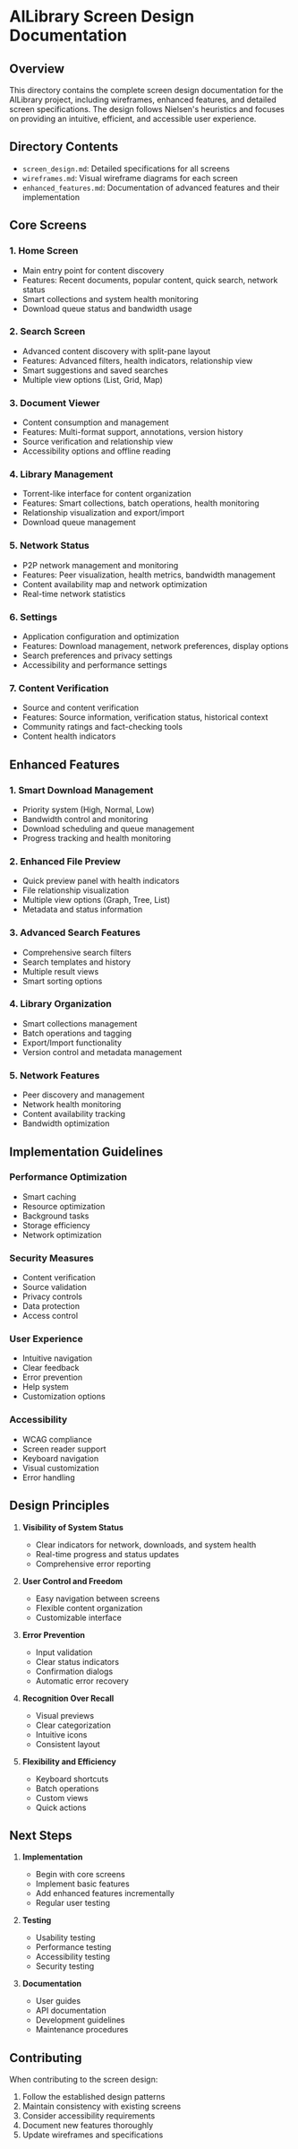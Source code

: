 # AlLibrary Screen Design Documentation

## Overview

This directory contains the complete screen design documentation for the AlLibrary project, including wireframes, enhanced features, and detailed screen specifications. The design follows Nielsen's heuristics and focuses on providing an intuitive, efficient, and accessible user experience.

## Directory Contents

- `screen_design.md`: Detailed specifications for all screens
- `wireframes.md`: Visual wireframe diagrams for each screen
- `enhanced_features.md`: Documentation of advanced features and their implementation

## Core Screens

### 1. Home Screen

- Main entry point for content discovery
- Features: Recent documents, popular content, quick search, network status
- Smart collections and system health monitoring
- Download queue status and bandwidth usage

### 2. Search Screen

- Advanced content discovery with split-pane layout
- Features: Advanced filters, health indicators, relationship view
- Smart suggestions and saved searches
- Multiple view options (List, Grid, Map)

### 3. Document Viewer

- Content consumption and management
- Features: Multi-format support, annotations, version history
- Source verification and relationship view
- Accessibility options and offline reading

### 4. Library Management

- Torrent-like interface for content organization
- Features: Smart collections, batch operations, health monitoring
- Relationship visualization and export/import
- Download queue management

### 5. Network Status

- P2P network management and monitoring
- Features: Peer visualization, health metrics, bandwidth management
- Content availability map and network optimization
- Real-time network statistics

### 6. Settings

- Application configuration and optimization
- Features: Download management, network preferences, display options
- Search preferences and privacy settings
- Accessibility and performance settings

### 7. Content Verification

- Source and content verification
- Features: Source information, verification status, historical context
- Community ratings and fact-checking tools
- Content health indicators

## Enhanced Features

### 1. Smart Download Management

- Priority system (High, Normal, Low)
- Bandwidth control and monitoring
- Download scheduling and queue management
- Progress tracking and health monitoring

### 2. Enhanced File Preview

- Quick preview panel with health indicators
- File relationship visualization
- Multiple view options (Graph, Tree, List)
- Metadata and status information

### 3. Advanced Search Features

- Comprehensive search filters
- Search templates and history
- Multiple result views
- Smart sorting options

### 4. Library Organization

- Smart collections management
- Batch operations and tagging
- Export/Import functionality
- Version control and metadata management

### 5. Network Features

- Peer discovery and management
- Network health monitoring
- Content availability tracking
- Bandwidth optimization

## Implementation Guidelines

### Performance Optimization

- Smart caching
- Resource optimization
- Background tasks
- Storage efficiency
- Network optimization

### Security Measures

- Content verification
- Source validation
- Privacy controls
- Data protection
- Access control

### User Experience

- Intuitive navigation
- Clear feedback
- Error prevention
- Help system
- Customization options

### Accessibility

- WCAG compliance
- Screen reader support
- Keyboard navigation
- Visual customization
- Error handling

## Design Principles

1. **Visibility of System Status**

   - Clear indicators for network, downloads, and system health
   - Real-time progress and status updates
   - Comprehensive error reporting

2. **User Control and Freedom**

   - Easy navigation between screens
   - Flexible content organization
   - Customizable interface

3. **Error Prevention**

   - Input validation
   - Clear status indicators
   - Confirmation dialogs
   - Automatic error recovery

4. **Recognition Over Recall**

   - Visual previews
   - Clear categorization
   - Intuitive icons
   - Consistent layout

5. **Flexibility and Efficiency**
   - Keyboard shortcuts
   - Batch operations
   - Custom views
   - Quick actions

## Next Steps

1. **Implementation**

   - Begin with core screens
   - Implement basic features
   - Add enhanced features incrementally
   - Regular user testing

2. **Testing**

   - Usability testing
   - Performance testing
   - Accessibility testing
   - Security testing

3. **Documentation**
   - User guides
   - API documentation
   - Development guidelines
   - Maintenance procedures

## Contributing

When contributing to the screen design:

1. Follow the established design patterns
2. Maintain consistency with existing screens
3. Consider accessibility requirements
4. Document new features thoroughly
5. Update wireframes and specifications
